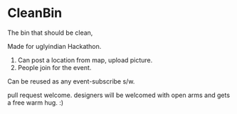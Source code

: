 # CleanBin
The bin that should be clean, 

Made for uglyindian Hackathon. 

1. Can post a location from map, upload picture. 
2. People join for the event. 

Can be reused as any event-subscribe s/w. 

pull request welcome. designers will be welcomed with open arms and gets a free warm hug. :)
